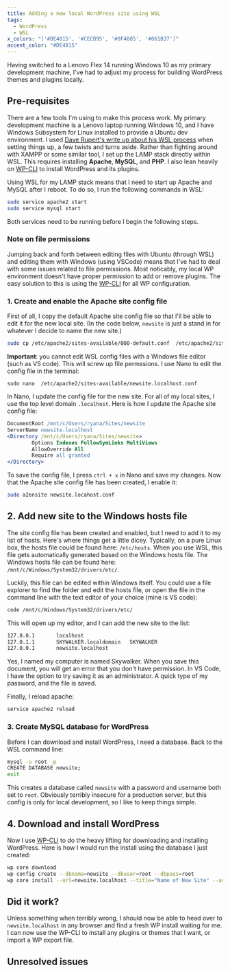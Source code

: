 ```yaml
---
title: Adding a new local WordPress site using WSL
tags: 
  - WordPress
  - WSL
x_colors: "['#DE4815', '#CECB95', '#0F4885', '#061B37']"
accent_color: "#DE4815"
---
```


Having switched to a Lenovo Flex 14 running Windows 10 as my primary development machine, I've had to adjust my process for building WordPress themes and plugins locally.

## Pre-requisites

There are a few tools I'm using to make this process work. My primary development machine is a Lenovo laptop running Windows 10, and I have Windows Subsystem for Linux installed to provide a Ubuntu dev environment. I used [Dave Rupert's write up about his WSL process][rupert] when setting things up, a few twists and turns aside. Rather than fighting around with XAMPP or some similar tool, I set up the LAMP stack directly within WSL. This requires installing **Apache**, **MySQL**, and **PHP**. I also lean heavily on [WP-CLI][wp-cli] to install WordPress and its plugins. 

Using WSL for my LAMP stack means that I need to start up Apache and MySQL after I reboot. To do so, I run the following commands in WSL:

```bash
sudo service apache2 start
sudo service mysql start
```

Both services need to be running before I begin the following steps.

### Note on file permissions

Jumping back and forth between editing files with Ubuntu (through WSL) and editing them with Windows (using VSCode) means that I've had to deal with some issues related to file permissions. Most noticably, my local WP environment doesn't have proper permission to add or remove plugins. The easy solution to this is using the [WP-CLI][wp-cli] for all WP configuration.

### 1. Create and enable the Apache site config file

First of all, I copy the default Apache site config file so that I'll be able to edit it for the new local site. (In the code below, `newsite` is just a stand in for whatever I decide to name the new site.)

```bash
sudo cp /etc/apache2/sites-available/000-default.conf  /etc/apache2/sites-available/newsite.localhost.conf
```

**Important**: you cannot edit WSL config files with a Windows file editor (such as VS code). This will screw up file permssions. I use Nano to edit the config file in the terminal:

```
sudo nano  /etc/apache2/sites-available/newsite.localhost.conf
```

In Nano, I update the config file for the new site. For all of my local sites, I use the top level domain `.localhost`. Here is how I update the Apache site config file:

```apache
DocumentRoot /mnt/c/Users/ryana/Sites/newsite
ServerName newsite.localhost
<Directory /mnt/c/Users/ryana/Sites/newsite>
        Options Indexes FollowSymLinks MultiViews
        AllowOverride All
        Require all granted
</Directory>
```

To save the config file, I press `ctrl + x` in Nano and save my changes. Now that the Apache site config file has been created, I enable it:

```bash
sudo a2ensite newsite.locahost.conf
```

## 2. Add new site to the Windows hosts file

The site config file has been created and enabled, but I need to add it to my list of hosts. Here's where things get a little dicey. Typically, on a pure Linux box, the hosts file could be found here: `/etc/hosts`. When you use WSL, this file gets automatically generated based on the Windows hosts file. The Windows hosts file can be found here: `/mnt/c/Windows/System32/drivers/etc/`. 

Luckily, this file can be edited within Windows itself. You could use a file explorer to find the folder and edit the hosts file, or open the file in the command line with the text editor of your choice (mine is VS code):

```bash
code /mnt/c/Windows/System32/drivers/etc/
```

This will open up my editor, and I can add the new site to the list:

```apache
127.0.0.1       localhost
127.0.1.1       SKYWALKER.localdomain   SKYWALKER
127.0.0.1       newsite.localhost
```

Yes, I named my computer is named Skywalker. When you save this document, you will get an error that you don't have permission. In VS Code, I have the option to try saving it as an administrator. A quick type of my password, and the file is saved.

Finally, I reload apache:

```bash
service apache2 reload
```

### 3. Create MySQL database for WordPress

Before I can download and install WordPress, I need a database. Back to the WSL command line: 

```bash
mysql -u root -p
CREATE DATABASE newsite;
exit
```

This creates a database called `newsite` with a password and username both set to `root`. Obviously terribly insecure for a production server, but this config is only for local development, so I like to keep things simple.

## 4. Download and install WordPress

Now I use [WP-CLI][wp-cli] to do the heavy lifting for downloading and installing WordPress. Here is how I would run the install using the database I just created:

```bash
wp core download 
wp config create --dbname=newsite --dbuser=root --dbpass=root
wp core install --url=newsite.localhost --title="Name of New Site" --admin_user=admin --admin_password=password --admin_email=admin@example.com --skip-email
```

## Did it work?

Unless something when terribly wrong, I should now be able to head over to `newsite.localhost` in any browser and find a fresh WP install waiting for me. I can now use the WP-CLI to install any plugins or themes that I want, or import a WP export file.




## Unresolved issues





[rupert]: https://daverupert.com/2018/04/developing-on-windows-with-wsl-and-visual-studio-code/
[prognotes]: https://prognotes.net/2016/08/configuring-local-lamp-stack-web-development/
[wp-cli]: https://wp-cli.org/